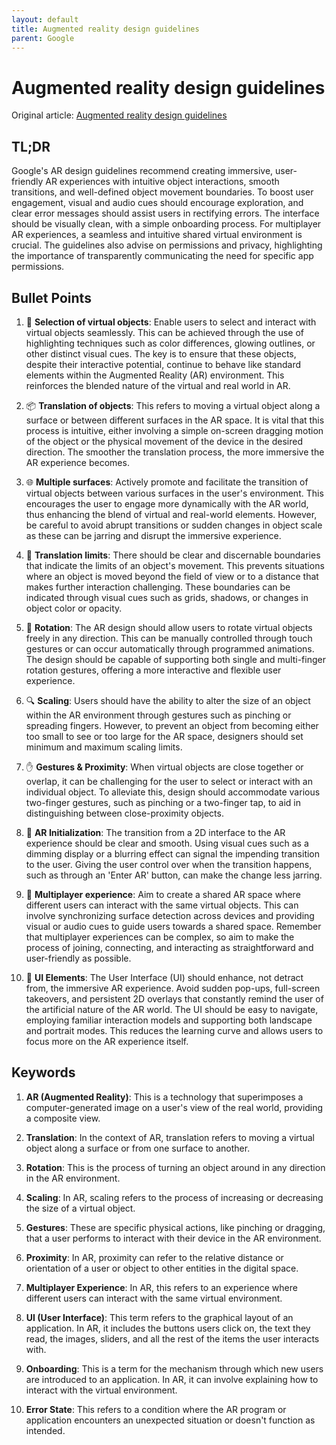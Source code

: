 ```yaml
---
layout: default
title: Augmented reality design guidelines
parent: Google
---
```


# Augmented reality design guidelines
Original article: [Augmented reality design guidelines](https://developers.google.com/ar/design) 

## TL;DR
Google's AR design guidelines recommend creating immersive, user-friendly AR experiences with intuitive object interactions, smooth transitions, and well-defined object movement boundaries. To boost user engagement, visual and audio cues should encourage exploration, and clear error messages should assist users in rectifying errors. The interface should be visually clean, with a simple onboarding process. For multiplayer AR experiences, a seamless and intuitive shared virtual environment is crucial. The guidelines also advise on permissions and privacy, highlighting the importance of transparently communicating the need for specific app permissions.

## Bullet Points
1. 🎯 **Selection of virtual objects**: Enable users to select and interact with virtual objects seamlessly. This can be achieved through the use of highlighting techniques such as color differences, glowing outlines, or other distinct visual cues. The key is to ensure that these objects, despite their interactive potential, continue to behave like standard elements within the Augmented Reality (AR) environment. This reinforces the blended nature of the virtual and real world in AR.

2. 📦 **Translation of objects**: This refers to moving a virtual object along a surface or between different surfaces in the AR space. It is vital that this process is intuitive, either involving a simple on-screen dragging motion of the object or the physical movement of the device in the desired direction. The smoother the translation process, the more immersive the AR experience becomes.

3. 🌐 **Multiple surfaces**: Actively promote and facilitate the transition of virtual objects between various surfaces in the user's environment. This encourages the user to engage more dynamically with the AR world, thus enhancing the blend of virtual and real-world elements. However, be careful to avoid abrupt transitions or sudden changes in object scale as these can be jarring and disrupt the immersive experience.

4. 🛑 **Translation limits**: There should be clear and discernable boundaries that indicate the limits of an object's movement. This prevents situations where an object is moved beyond the field of view or to a distance that makes further interaction challenging. These boundaries can be indicated through visual cues such as grids, shadows, or changes in object color or opacity.

5. 🔄 **Rotation**: The AR design should allow users to rotate virtual objects freely in any direction. This can be manually controlled through touch gestures or can occur automatically through programmed animations. The design should be capable of supporting both single and multi-finger rotation gestures, offering a more interactive and flexible user experience.

6. 🔍 **Scaling**: Users should have the ability to alter the size of an object within the AR environment through gestures such as pinching or spreading fingers. However, to prevent an object from becoming either too small to see or too large for the AR space, designers should set minimum and maximum scaling limits.

7. ✋ **Gestures & Proximity**: When virtual objects are close together or overlap, it can be challenging for the user to select or interact with an individual object. To alleviate this, design should accommodate various two-finger gestures, such as pinching or a two-finger tap, to aid in distinguishing between close-proximity objects.

8. 🌈 **AR Initialization**: The transition from a 2D interface to the AR experience should be clear and smooth. Using visual cues such as a dimming display or a blurring effect can signal the impending transition to the user. Giving the user control over when the transition happens, such as through an 'Enter AR' button, can make the change less jarring.

9. 👥 **Multiplayer experience**: Aim to create a shared AR space where different users can interact with the same virtual objects. This can involve synchronizing surface detection across devices and providing visual or audio cues to guide users towards a shared space. Remember that multiplayer experiences can be complex, so aim to make the process of joining, connecting, and interacting as straightforward and user-friendly as possible.

10. 🎨 **UI Elements**: The User Interface (UI) should enhance, not detract from, the immersive AR experience. Avoid sudden pop-ups, full-screen takeovers, and persistent 2D overlays that constantly remind the user of the artificial nature of the AR world. The UI should be easy to navigate, employing familiar interaction models and supporting both landscape and portrait modes. This reduces the learning curve and allows users to focus more on the AR experience itself.

## Keywords
1. **AR (Augmented Reality)**: This is a technology that superimposes a computer-generated image on a user's view of the real world, providing a composite view.
   
2. **Translation**: In the context of AR, translation refers to moving a virtual object along a surface or from one surface to another.

3. **Rotation**: This is the process of turning an object around in any direction in the AR environment.

4. **Scaling**: In AR, scaling refers to the process of increasing or decreasing the size of a virtual object.

5. **Gestures**: These are specific physical actions, like pinching or dragging, that a user performs to interact with their device in the AR environment.

6. **Proximity**: In AR, proximity can refer to the relative distance or orientation of a user or object to other entities in the digital space.

7. **Multiplayer Experience**: In AR, this refers to an experience where different users can interact with the same virtual environment.

8. **UI (User Interface)**: This term refers to the graphical layout of an application. In AR, it includes the buttons users click on, the text they read, the images, sliders, and all the rest of the items the user interacts with.

9. **Onboarding**: This is a term for the mechanism through which new users are introduced to an application. In AR, it can involve explaining how to interact with the virtual environment.

10. **Error State**: This refers to a condition where the AR program or application encounters an unexpected situation or doesn't function as intended.
